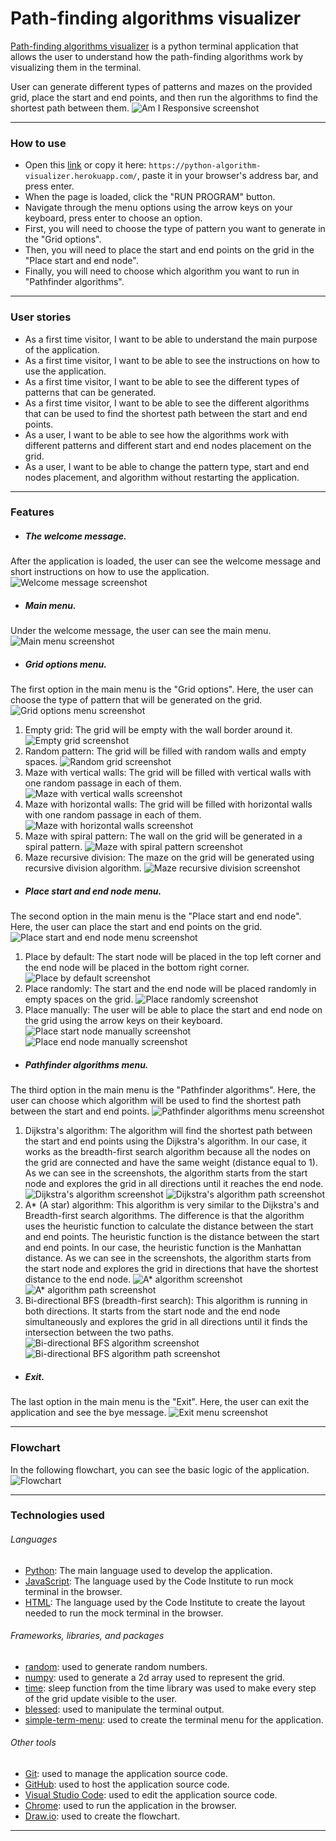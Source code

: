 # Path-finding algorithms visualizer
[Path-finding algorithms visualizer](https://python-algorithm-visualizer.herokuapp.com/) is a python terminal application that allows the user to understand how the path-finding algorithms work by visualizing them in the terminal.

User can generate different types of patterns and mazes on the provided grid, place the start and end points, and then run the algorithms to find the shortest path between them.
![Am I Responsive screenshot](assets/documentation/am-i-responsive.png)

---

### How to use    

- Open this [link](https://python-algorithm-visualizer.herokuapp.com/) or copy it here: `https://python-algorithm-visualizer.herokuapp.com/`, paste it in your browser's address bar, and press enter.
- When the page is loaded, click the "RUN PROGRAM" button.
- Navigate through the menu options using the arrow keys on your keyboard, press enter to choose an option.
- First, you will need to choose the type of pattern you want to generate in the "Grid options".
- Then, you will need to place the start and end points on the grid in the "Place start and end node".
- Finally, you will need to choose which algorithm you want to run in "Pathfinder algorithms".

---

### User stories

- As a first time visitor, I want to be able to understand the main purpose of the application.
- As a first time visitor, I want to be able to see the instructions on how to use the application.
- As a first time visitor, I want to be able to see the different types of patterns that can be generated.
- As a first time visitor, I want to be able to see the different algorithms that can be used to find the shortest path between the start and end points.
- As a user, I want to be able to see how the algorithms work with different patterns and different start and end nodes placement on the grid.
- As a user, I want to be able to change the pattern type, start and end nodes placement, and algorithm without restarting the application.

---

### Features
- ##### The welcome message.
After the application is loaded, the user can see the welcome message and short instructions on how to use the application.
![Welcome message screenshot](assets/documentation/startup-screen.png)
- ##### Main menu.
Under the welcome message, the user can see the main menu.
![Main menu screenshot](assets/documentation/main-menu.png)
- ##### Grid options menu.
The first option in the main menu is the "Grid options". Here, the user can choose the type of pattern that will be generated on the grid.
![Grid options menu screenshot](assets/documentation/grid-menu.png)

1. Empty grid: The grid will be empty with the wall border around it.
![Empty grid screenshot](assets/documentation/empty-grid.png)
2. Random pattern: The grid will be filled with random walls and empty spaces.
![Random grid screenshot](assets/documentation/random-pattern.png)
3. Maze with vertical walls: The grid will be filled with vertical walls with one random passage in each of them.
![Maze with vertical walls screenshot](assets/documentation/vertical-maze.png)
4. Maze with horizontal walls: The grid will be filled with horizontal walls with one random passage in each of them.
![Maze with horizontal walls screenshot](assets/documentation/horizontal-maze.png)
5. Maze with spiral pattern: The wall on the grid will be generated in a spiral pattern.
![Maze with spiral pattern screenshot](assets/documentation/spiral-maze.png)
6. Maze recursive division: The maze on the grid will be generated using recursive division algorithm.
![Maze recursive division screenshot](assets/documentation/recursive-maze.png)

- ##### Place start and end node menu.
The second option in the main menu is the "Place start and end node". Here, the user can place the start and end points on the grid.
![Place start and end node menu screenshot](assets/documentation/start-end-menu.png)

1. Place by default: The start node will be placed in the top left corner and the end node will be placed in the bottom right corner.
![Place by default screenshot](assets/documentation/place-by-default.png)
2. Place randomly: The start and the end node will be placed randomly in empty spaces on the grid.
![Place randomly screenshot](assets/documentation/place-randomly.png)
3. Place manually: The user will be able to place the start and end node on the grid using the arrow keys on their keyboard.
![Place start node manually screenshot](assets/documentation/place-start-manually.png)
![Place end node manually screenshot](assets/documentation/place-end-manually.png)

- ##### Pathfinder algorithms menu.
The third option in the main menu is the "Pathfinder algorithms". Here, the user can choose which algorithm will be used to find the shortest path between the start and end points.
![Pathfinder algorithms menu screenshot](assets/documentation/pathfinder-menu.png)

1. Dijkstra's algorithm: The algorithm will find the shortest path between the start and end points using the Dijkstra's algorithm. In our case, it works as the breadth-first search algorithm because all the nodes on the grid are connected and have the same weight (distance equal to 1). As we can see in the screenshots, the algorithm starts from the start node and explores the grid in all directions until it reaches the end node.
![Dijkstra's algorithm screenshot](assets/documentation/dijkstra.png)
![Dijkstra's algorithm path screenshot](assets/documentation/dijkstra-path-found.png)
2. A* (A star) algorithm: This algorithm is very similar to the Dijkstra's and Breadth-first search algorithms. The difference is that the algorithm uses the heuristic function to calculate the distance between the start and end points. The heuristic function is the distance between the start and end points. In our case, the heuristic function is the Manhattan distance. As we can see in the screenshots, the algorithm starts from the start node and explores the grid in directions that have the shortest distance to the end node.
![A* algorithm screenshot](assets/documentation/a-star.png)
![A* algorithm path screenshot](assets/documentation/a-star-path-found.png)
3. Bi-directional BFS (breadth-first search): This algorithm is running in both directions. It starts from the start node and the end node simultaneously and explores the grid in all directions until it finds the intersection between the two paths. 
![Bi-directional BFS algorithm screenshot](assets/documentation/bi-directional.png)
![Bi-directional BFS algorithm path screenshot](assets/documentation/bi-directional-path-found.png)

- ##### Exit.
The last option in the main menu is the "Exit". Here, the user can exit the application and see the bye message.
![Exit menu screenshot](assets/documentation/bye-message.png) 

---
### Flowchart
In the following flowchart, you can see the basic logic of the application.
![Flowchart](assets/documentation/flowchart.png)

---
### Technologies used

###### Languages
- [Python](https://www.python.org/): The main language used to develop the application.
- [JavaScript](https://www.javascript.com/): The language used by the Code Institute to run mock terminal in the browser.
- [HTML](https://www.w3schools.com/html/): The language used by the Code Institute to create the layout needed to run the mock terminal in the browser.

###### Frameworks, libraries, and packages
- [random](https://docs.python.org/3/library/random.html): used to generate random numbers.
- [numpy](https://docs.scipy.org/doc/numpy/reference/): used to generate a 2d array used to represent the grid.
- [time](https://docs.python.org/3/library/time.html): sleep function from the time library was used to make every step of the grid update visible to the user.
- [blessed](https://pypi.org/project/blessed/): used to manipulate the terminal output.
- [simple-term-menu](https://pypi.org/project/simple-term-menu/): used to create the terminal menu for the application.

###### Other tools
- [Git](https://git-scm.com/): used to manage the application source code.
- [GitHub](https://github.com/): used to host the application source code.
- [Visual Studio Code](https://code.visualstudio.com/): used to edit the application source code.
- [Chrome](https://www.google.com/chrome/): used to run the application in the browser.
- [Draw.io](https://www.draw.io/): used to create the flowchart.

---
